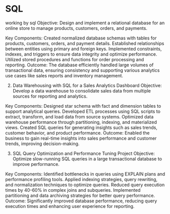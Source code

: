 # SQL
working by sql 
Objective: Design and implement a relational database for an online store to manage products, customers, orders, and payments.

Key Components:
Created normalized database schemas with tables for products, customers, orders, and payment details.
Established relationships between entities using primary and foreign keys.
Implemented constraints, indexes, and triggers to ensure data integrity and optimize performance.
Utilized stored procedures and functions for order processing and reporting.
Outcome: The database efficiently handled large volumes of transactional data, ensuring consistency and supporting various analytics use cases like sales reports and inventory management.

2. Data Warehousing with SQL for a Sales Analytics Dashboard
Objective: Develop a data warehouse to consolidate sales data from multiple sources for reporting and analytics.

Key Components:
Designed star schema with fact and dimension tables to support analytical queries.
Developed ETL processes using SQL scripts to extract, transform, and load data from source systems.
Optimized data warehouse performance through partitioning, indexing, and materialized views.
Created SQL queries for generating insights such as sales trends, customer behavior, and product performance.
Outcome: Enabled the business to gain real-time insights into sales performance and customer trends, improving decision-making.

3. SQL Query Optimization and Performance Tuning Project
Objective: Optimize slow-running SQL queries in a large transactional database to improve performance.

Key Components:
Identified bottlenecks in queries using EXPLAIN plans and performance profiling tools.
Applied indexing strategies, query rewriting, and normalization techniques to optimize queries.
Reduced query execution times by 40-60% in complex joins and subqueries.
Implemented partitioning and data archiving strategies for better query performance.
Outcome: Significantly improved database performance, reducing query execution times and enhancing user experience for reporting.
